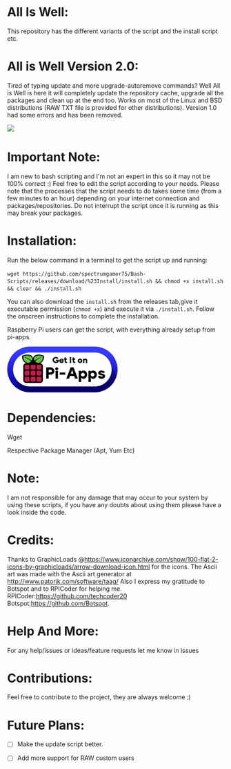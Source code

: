 # All Is Well:
This repository has the different variants of the script and the install script etc.

# All is Well Version 2.0:
Tired of typing update and more upgrade-autoremove commands? Well All is Well is here it will completely update the repository cache, upgrade all the packages and clean up at the end too. Works on most of the Linux and BSD distributions (RAW TXT file is provided for other distributions). Version 1.0 had some errors and has been removed. 




 
![](https://github.com/spectrumgamer75/Bash-Scripts/blob/master/ALL%20IS%20WELL%20(V2.0)/Banner.png)


# Important Note:
I am new to bash scripting and I'm not an expert in this so it may not be 100% correct :)
Feel free to edit the script according to your needs. Please note that the processes that the script needs to do takes some time (from a few minutes to an hour) depending on your internet connection and packages/repositories. Do not interrupt the script once it is running as this may break your packages. 

# Installation:
Run the below command in a terminal to get the script up and running:

`wget https://github.com/spectrumgamer75/Bash-Scripts/releases/download/%23Install/install.sh && chmod +x install.sh && clear && ./install.sh`


You can also download the `install.sh` from the releases tab,give it executable permission (`chmod +x`) and execute it via `./install.sh`. Follow the onscreen instructions to complete the installation.

Raspberry Pi users can get the script, with everything already setup from pi-apps.


[![badge](https://github.com/Botspot/pi-apps/blob/master/icons/badge.png?raw=true)](https://github.com/Botspot/pi-apps)


# Dependencies:
Wget


Respective Package Manager (Apt, Yum Etc)


# Note:
I am not responsible for any damage that may occur to your system by using these scripts, if you have any doubts about using them please have a look inside the code.

# Credits:
Thanks to GraphicLoads @https://www.iconarchive.com/show/100-flat-2-icons-by-graphicloads/arrow-download-icon.html for the icons.
The Ascii art was made with the Ascii art generator at http://www.patorjk.com/software/taag/
Also I express my gratitude to Botspot and to RPICoder for helping me. RPICoder:https://github.com/techcoder20 Botspot:https://github.com/Botspot.

# Help And More:
For any help/issues or ideas/feature requests let me know in issues


# Contributions:
Feel free to contribute to the project, they are always welcome :)

# Future Plans:
- [ ] Make the update script better.
- [ ] Add more support for RAW custom users


